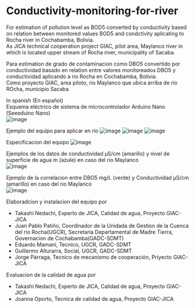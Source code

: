 # Conductivity-monitoring-for-river  
For estimation of pollution level as BOD5 converted by conductivity based on relation between monitored values BOD5 and condctivity aplicating to Rocha river in Cochabamba, Bolivia.  
As JICA technical cooperation project GIAC, pilot area, Maylanco river in which is located upper stream of Rocha river, municipality of Sacaba.  
  
Para estimation de grado de contaminacion como DBO5 convertido por conductividad basado en relation entre valores monitoreados DBO5 y conductividad aplicando a rio Rocha en Cochabamba, Bolivia.  
Como proyecto GIAC, area piloto, rio Maylanco que ubica arriba de rio ROcha, municipio Sacaba  

In spanish (En español)  
Esquema eléctrico de sistema de microcontrolador Arduino Nano (Seeeduino Nano)  
![image](https://user-images.githubusercontent.com/104662112/166089554-09cc8612-f527-45e8-a5e1-4feb1c6d57f9.png)

Ejemplo del equipo para aplicar en rio
![image](https://user-images.githubusercontent.com/104662112/166089643-4306f39e-bb2a-470d-8ae9-d1f51a83115c.png)
![image](https://user-images.githubusercontent.com/104662112/166089654-e9f53764-23cb-4020-abc4-487612bcbc74.png)
![image](https://user-images.githubusercontent.com/104662112/166089672-83dcc1e2-6b5a-471c-9046-e68fcf68afe0.png)

Especificacion del equipo
![image](https://user-images.githubusercontent.com/104662112/166089796-bbbc481f-87e5-4b02-b07f-c204b3456048.png)
  
Ejemplos de los datos de conductividad µS/cm (amarillo) y nivel de superficie de agua m (azule) en caso del rio Maylanco  
![image](https://user-images.githubusercontent.com/104662112/166091725-485514a6-e287-4be0-948e-a293d78ea0ba.png)
  
  
Ejemplo de la correlacion entre DBO5 mg/L (verde) y Conductividad µS/cm (amarillo) en caso del rio Maylanco  
![image](https://user-images.githubusercontent.com/104662112/166091639-4e833bcd-ff07-468e-a7b7-0268718e9d3f.png)


Elaboradcion y instalacion del equipo por  
- Takashi Nedachi, Experto de JICA, Calidad de agua, Proyecto GIAC-JICA  
- Juan Pablo Patiño, Coordinador de la Unidada de Gestion de la Cuenca del rio Rocha(UGCR), Secretaria Departamental de Madre Tierra, Governacion de Cochabamba(GADC-SDMT)  
- Eduardo Mamani, Tecnico, UGCR, GADC-SDMT  
- Guillermo Alturarra, Social, UGCR, GADC-SDMT  
- Jorge Párraga, Tecnico de mecanismo de cooperación, Priyecto GIAC-JICA  
  
Evaluacion de la calidad de agua por
- Takashi Nedachi, Experto de JICA, Calidad de agua, Proyecto GIAC-JICA  
- Joanna Oporto, Tecnica de calidad de agua, Proyecto GIAC-JICA
